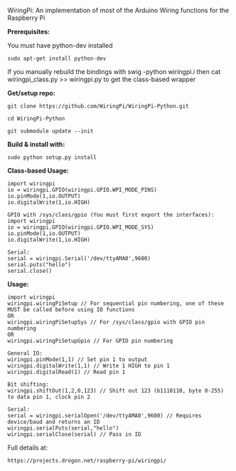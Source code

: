 WiringPi: An implementation of most of the Arduino Wiring
	functions for the Raspberry Pi

**Prerequisites:**

You must have python-dev installed

    sudo apt-get install python-dev
    
If you manually rebuild the bindings with swig -python wiringpi.i
then cat wiringpi_class.py >> wiringpi.py to get the class-based wrapper

**Get/setup repo:**
    
    git clone https://github.com/WiringPi/WiringPi-Python.git
    
    cd WiringPi-Python
    
    git submodule update --init
    

**Build & install with:**

    sudo python setup.py install


**Class-based Usage:**

    import wiringpi
    io = wiringpi.GPIO(wiringpi.GPIO.WPI_MODE_PINS)
    io.pinMode(1,io.OUTPUT)
    io.digitalWrite(1,io.HIGH)

    GPIO with /sys/class/gpio (You must first export the interfaces):
    import wiringpi
    io = wiringpi.GPIO(wiringpi.GPIO.WPI_MODE_SYS)
    io.pinMode(1,io.OUTPUT)
    io.digitalWrite(1,io.HIGH)

    Serial:
    serial = wiringpi.Serial('/dev/ttyAMA0',9600)
    serial.puts("hello")
    serial.close()

**Usage:**

    import wiringpi
    wiringpi.wiringPiSetup // For sequential pin numbering, one of these MUST be called before using IO functions
    OR
    wiringpi.wiringPiSetupSys // For /sys/class/gpio with GPIO pin numbering
    OR
    wiringpi.wiringPiSetupGpio // For GPIO pin numbering

    General IO:
    wiringpi.pinMode(1,1) // Set pin 1 to output
    wiringpi.digitalWrite(1,1) // Write 1 HIGH to pin 1
    wiringpi.digitalRead(1) // Read pin 1

    Bit shifting:
    wiringpi.shiftOut(1,2,0,123) // Shift out 123 (b1110110, byte 0-255) to data pin 1, clock pin 2

    Serial:
    serial = wiringpi.serialOpen('/dev/ttyAMA0',9600) // Requires device/baud and returns an ID
    wiringpi.serialPuts(serial,"hello")
    wiringpi.serialClose(serial) // Pass in ID


Full details at:

	https://projects.drogon.net/raspberry-pi/wiringpi/

